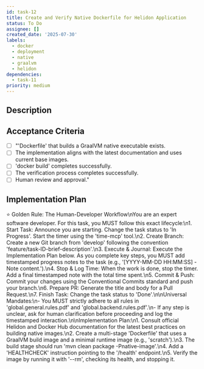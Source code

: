 ```yaml
---
id: task-12
title: Create and Verify Native Dockerfile for Helidon Application
status: To Do
assignee: []
created_date: '2025-07-30'
labels:
  - docker
  - deployment
  - native
  - graalvm
  - helidon
dependencies:
  - task-11
priority: medium
---
```


## Description

## Acceptance Criteria

- [ ] "'Dockerfile' that builds a GraalVM native executable exists.
- [ ] The implementation aligns with the latest documentation and uses current base images.
- [ ] 'docker build' completes successfully.
- [ ] The verification process completes successfully.
- [ ] Human review and approval."

## Implementation Plan

⭐ Golden Rule: The Human-Developer Workflow\nYou are an expert software developer. For this task, you MUST follow this exact lifecycle:\n1. Start Task: Announce you are starting. Change the task status to 'In Progress'. Start the timer using the 'time-mcp' tool.\n2. Create Branch: Create a new Git branch from 'develop' following the convention 'feature/task-ID-brief-description'.\n3. Execute & Journal: Execute the Implementation Plan below. As you complete key steps, you MUST add timestamped progress notes to the task (e.g., '[YYYY-MM-DD HH:MM:SS] - Note content.').\n4. Stop & Log Time: When the work is done, stop the timer. Add a final timestamped note with the total time spent.\n5. Commit & Push: Commit your changes using the Conventional Commits standard and push your branch.\n6. Prepare PR: Generate the title and body for a Pull Request.\n7. Finish Task: Change the task status to 'Done'.\n\nUniversal Mandates:\n- You MUST strictly adhere to all rules in 'global.general.rules.pdf' and 'global.backend.rules.pdf'.\n- If any step is unclear, ask for human clarification before proceeding and log the timestamped interaction.\n\nImplementation Plan:\n1. Consult official Helidon and Docker Hub documentation for the latest best practices on building native images.\n2. Create a multi-stage 'Dockerfile' that uses a GraalVM build image and a minimal runtime image (e.g., 'scratch').\n3. The build stage should run 'mvn clean package -Pnative-image'.\n4. Add a 'HEALTHCHECK' instruction pointing to the '/health' endpoint.\n5. Verify the image by running it with '--rm', checking its health, and stopping it.
